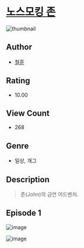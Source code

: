 # [노스모킹 존](https://comic.naver.com/challenge/list?titleId=809995)
![thumbnail](https://image-comic.pstatic.net/user_contents_data/challenge_comic/2023/05/23/361230/upload_7076392193773297970_480x623.jpeg)

## Author
- [철훈](https://comic.naver.com/artistTitle?id=361230)

## Rating
- 10.00

## View Count
- 268

## Genre
- 일상, 개그

## Description
> 존(John)의 금연 어드벤처.


## Episode 1
![image](https://image-comic.pstatic.net/user_contents_data/challenge_comic/2023/05/23/361230/upload_3834871583829539173.jpeg)

![image](https://image-comic.pstatic.net/user_contents_data/challenge_comic/2023/05/23/361230/upload_3846978311459976550.jpeg)
